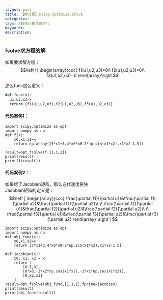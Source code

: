 ```yaml
---
layout: post
title: 【解方程】scipy.optimize.solve.
categories: 
tags: 8数值计算与最优化
keywords:
description:
---
```

### fsolve求方程的解
如果要求解方程：  
$$\left \{ \begin{array}{ccc}
f1(u1,u2,u3)=0\\
f2(u1,u2,u3)=0\\
f3(u1,u2,u3)=0
\end{array}\right.$$

那么func这么定义：  
```py
def func(x):
  u1,u2,u3=x
  return [f1(u1,u2,u3),f2(u1,u2,u3),f3(u1,u2,u3)]
```

#### 代码案例1：

```
import scipy.optimize as opt
import numpy as np
def f(x):
    x0,x1,x2=x
    return np.array([5*x1+3,4*x0*x0-2*np.sin(x1*x2),x1*x2-1.5])

result=opt.fsolve(f,[1,1,1])
print(result)
print(f(result))
```

#### 代码案例2：  

如果给了Jacobian矩阵，那么迭代速度更快  
Jacobian矩阵的定义是：
$$\left [ \begin{array}{ccc}
\frac{\partial f1}{\partial u1}&\frac{\partial f1}{\partial u2}&\frac{\partial f1}{\partial u2}\\ \\
\frac{\partial f2}{\partial u1}&\frac{\partial f2}{\partial u2}&\frac{\partial f2}{\partial u2}\\ \\
\frac{\partial f3}{\partial u1}&\frac{\partial f3}{\partial u2}&\frac{\partial f3}{\partial u2}
\end{array} \right ] $$

```
import scipy.optimize as opt
import numpy as np
def obj_func(x):
    x0,x1,x2=x
    return [5*x1+3,4*x0*x0-2*np.sin(x1*x2),x1*x2-1.5]

def jacobian(x):
    x0, x1, x2 = x
    return [
        [0,5,0],
        [8*x0,-2*x2*np.cos(x1*x2),-2*x1*np.cos(x1*x2)],
        [0,x2,x1]
    ]
result=opt.fsolve(obj_func,[1,1,1],fprime=jacobian)
print(result)
print(obj_func(result))
```

